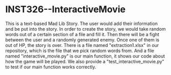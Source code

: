 # INST326--InteractiveMovie
This is a text-based Mad Lib Story. The user would add their information and be put into the story. In order to create the story, we would take random words out of a certain section of a file and fill it. Then there will be a fight between the user and a randomly generated enemy. Once one of them is out of HP, the story is over. There is a file named "extraction1.xlsx" in our repository, which is the file that we pick random words from. And a file named "interactive_movie.py" is our main function, it shows our code about how the game will be played. We also provide a "test_interactive_movie.py" to test if our main function works correctly.
